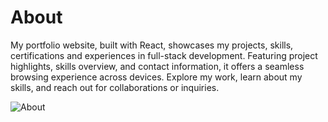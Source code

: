 # About

My portfolio website, built with React, showcases my projects, skills, certifications and experiences in full-stack development. Featuring project highlights, skills overview, and contact information, it offers a seamless browsing experience across devices. Explore my work, learn about my skills, and reach out for collaborations or inquiries.


![About](https://github.com/pradyotsrivastava/pradyot.portfolio/assets/126956834/809957e3-697e-4f2b-a2c2-211d3dfe1ba7)

